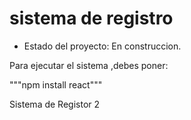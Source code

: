 <h1> sistema de registro</h1>

- Estado del proyecto: En construccion.

Para ejecutar el sistema ,debes poner:

"""npm install react"""

Sistema de Registor 2
